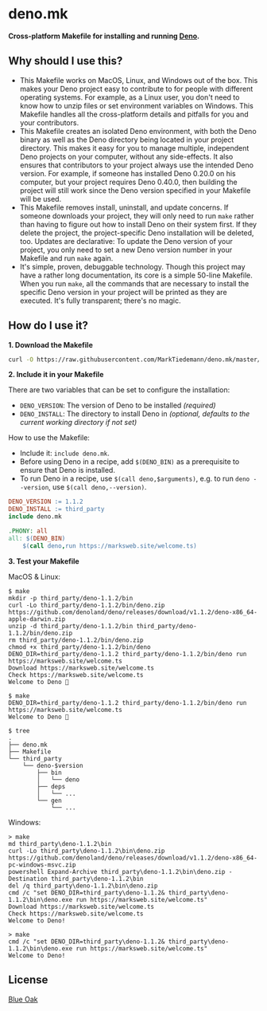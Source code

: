 # deno.mk

**Cross-platform Makefile for installing and running [Deno](https://deno.land/).**

## Why should I use this?

- This Makefile works on MacOS, Linux, and Windows out of the box. This makes your Deno project easy to contribute to for people with different operating systems. For example, as a Linux user, you don't need to know how to unzip files or set environment variables on Windows. This Makefile handles all the cross-platform details and pitfalls for you and your contributors.
- This Makefile creates an isolated Deno environment, with both the Deno binary as well as the Deno directory being located in your project directory. This makes it easy for you to manage multiple, independent Deno projects on your computer, without any side-effects. It also ensures that contributors to your project always use the intended Deno version. For example, if someone has installed Deno 0.20.0 on his computer, but your project requires Deno 0.40.0, then building the project will still work since the Deno version specified in your Makefile will be used.
- This Makefile removes install, uninstall, and update concerns. If someone downloads your project, they will only need to run `make` rather than having to figure out how to install Deno on their system first. If they delete the project, the project-specific Deno installation will be deleted, too. Updates are declarative: To update the Deno version of your project, you only need to set a new Deno version number in your Makefile and run `make` again.
- It's simple, proven, debuggable technology. Though this project may have a rather long documentation, its core is a simple 50-line Makefile. When you run `make`, all the commands that are necessary to install the specific Deno version in your project will be printed as they are executed. It's fully transparent; there's no magic.

## How do I use it?

**1. Download the Makefile**

```sh
curl -O https://raw.githubusercontent.com/MarkTiedemann/deno.mk/master/deno.mk
```

**2. Include it in your Makefile**

There are two variables that can be set to configure the installation:
  - `DENO_VERSION`: The version of Deno to be installed _(required)_
  - `DENO_INSTALL`: The directory to install Deno in _(optional, defaults to the current working directory if not set)_

How to use the Makefile:
  - Include it: `include deno.mk`.
  - Before using Deno in a recipe, add `$(DENO_BIN)` as a prerequisite to ensure that Deno is installed.
  - To run Deno in a recipe, use `$(call deno,$arguments)`, e.g. to run `deno --version`, use `$(call deno,--version)`.

<!--begin-example-->
```Makefile
DENO_VERSION := 1.1.2
DENO_INSTALL := third_party
include deno.mk

.PHONY: all
all: $(DENO_BIN)
	$(call deno,run https://marksweb.site/welcome.ts)
```
<!--end-example-->

**3. Test your Makefile**

MacOS & Linux:

<!--begin-macos-linux-->
```
$ make
mkdir -p third_party/deno-1.1.2/bin
curl -Lo third_party/deno-1.1.2/bin/deno.zip https://github.com/denoland/deno/releases/download/v1.1.2/deno-x86_64-apple-darwin.zip
unzip -d third_party/deno-1.1.2/bin third_party/deno-1.1.2/bin/deno.zip 
rm third_party/deno-1.1.2/bin/deno.zip
chmod +x third_party/deno-1.1.2/bin/deno
DENO_DIR=third_party/deno-1.1.2 third_party/deno-1.1.2/bin/deno run https://marksweb.site/welcome.ts
Download https://marksweb.site/welcome.ts
Check https://marksweb.site/welcome.ts
Welcome to Deno 🦕
```

```
$ make
DENO_DIR=third_party/deno-1.1.2 third_party/deno-1.1.2/bin/deno run https://marksweb.site/welcome.ts
Welcome to Deno 🦕
```
<!--end-macos-linux-->

```
$ tree
.
├── deno.mk
├── Makefile
└── third_party
    └── deno-$version
        ├── bin
        │   └── deno
        ├── deps
        │   └── ...
        └── gen
            └── ...
```

Windows:

<!--begin-windows-->
```batch
> make
md third_party\deno-1.1.2\bin
curl -Lo third_party\deno-1.1.2\bin\deno.zip https://github.com/denoland/deno/releases/download/v1.1.2/deno-x86_64-pc-windows-msvc.zip
powershell Expand-Archive third_party\deno-1.1.2\bin\deno.zip -Destination third_party\deno-1.1.2\bin
del /q third_party\deno-1.1.2\bin\deno.zip
cmd /c "set DENO_DIR=third_party\deno-1.1.2& third_party\deno-1.1.2\bin\deno.exe run https://marksweb.site/welcome.ts"
Download https://marksweb.site/welcome.ts
Check https://marksweb.site/welcome.ts
Welcome to Deno!
```

```batch
> make
cmd /c "set DENO_DIR=third_party\deno-1.1.2& third_party\deno-1.1.2\bin\deno.exe run https://marksweb.site/welcome.ts"
Welcome to Deno!
```
<!--end-windows-->

## License

[Blue Oak](https://blueoakcouncil.org/license/1.0.0)